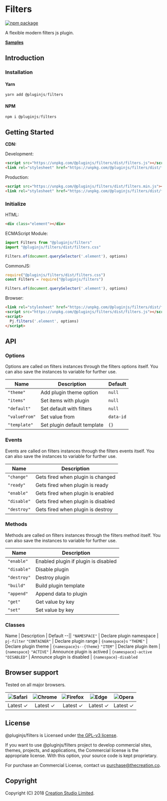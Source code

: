 # Filters

[![npm package](https://img.shields.io/npm/v/@pluginjs/filters.svg)](https://www.npmjs.com/package/@pluginjs/filters)

A flexible modern filters js plugin.

**[Samples](https://codesandbox.io/s/github/pluginjs/pluginjs/tree/master/modules/filters/samples)**

## Introduction

### Installation

#### Yarn

```javascript
yarn add @pluginjs/filters
```

#### NPM

```javascript
npm i @pluginjs/filters
```

## Getting Started

**CDN:**

Development:

```html
<script src="https://unpkg.com/@pluginjs/filters/dist/filters.js"></script>
<link rel="stylesheet" href="https://unpkg.com/@pluginjs/filters/dist/filters.css">
```

Production:

```html
<script src="https://unpkg.com/@pluginjs/filters/dist/filters.min.js"></script>
<link rel="stylesheet" href="https://unpkg.com/@pluginjs/filters/dist/filters.min.css">
```

### Initialize

HTML:

```html
<div class="element"></div>
```

ECMAScript Module:

```javascript
import Filters from "@pluginjs/filters"
import "@pluginjs/filters/dist/filters.css"

Filters.of(document.querySelector('.element'), options)
```

CommonJS:

```javascript
require("@pluginjs/filters/dist/filters.css")
const Filters = require("@pluginjs/filters")

Filters.of(document.querySelector('.element'), options)
```

Browser:

```html
<link rel="stylesheet" href="https://unpkg.com/@pluginjs/filters/dist/filters.css">
<script src="https://unpkg.com/@pluginjs/filters/dist/filters.js"></script>
<script>
  Pj.filters('.element', options)
</script>
```

## API

### Options

Options are called on filters instances through the filters options itself.
You can also save the instances to variable for further use.

Name | Description | Default
--|--|--
`"theme"` | Add plugin theme option | `null`
`"items"` | Set items with plugin | `null`
`"default"` | Set default with filters | `null`
`"valueFrom"` | Set value from | `data-id`
`"template"` | Set plugin default template | `{}`

### Events

Events are called on filters instances through the filters events itself.
You can also save the instances to variable for further use.

Name | Description
--|--
`"change"` | Gets fired when plugin is changed
`"ready"` | Gets fired when plugin is ready
`"enable"` | Gets fired when plugin is enabled
`"disable"` | Gets fired when plugin is disabled
`"destroy"` | Gets fired when plugin is destroy

### Methods

Methods are called on filters instances through the filters method itself.
You can also save the instances to variable for further use.

Name | Description
--|--
`"enable"` | Enabled plugin if plugin is disabled
`"disable"` | Disable plugin
`"destroy"` | Destroy plugin
`"build"` | Build plugin template
`"append"` | Append data to plugin
`"get"` | Get value by key
`"set"` | Set value by key

### Classes

Name | Description | Default
--||
`"NAMESPACE"` | Declare plugin namespace | `pj-filter`
`"CONTAINER"` | Declare plugin range | `{namespace}s`
`"THEME"` | Declare plugin theme | `{namespace}s--{theme}`
`"ITEM"` | Declare plugin item | `{namespace}`
`"ACTIVE"` | Announce plugin is actived | `{namespace}-active`
`"DISABLED"` | Announce plugin is disabled | `{namespace}-disabled`

## Browser support

Tested on all major browsers.

| <img src="https://raw.githubusercontent.com/alrra/browser-logos/master/src/safari/safari_32x32.png" alt="Safari"> | <img src="https://raw.githubusercontent.com/alrra/browser-logos/master/src/chrome/chrome_32x32.png" alt="Chrome"> | <img src="https://raw.githubusercontent.com/alrra/browser-logos/master/src/firefox/firefox_32x32.png" alt="Firefox"> | <img src="https://raw.githubusercontent.com/alrra/browser-logos/master/src/edge/edge_32x32.png" alt="Edge"> | <img src="https://raw.githubusercontent.com/alrra/browser-logos/master/src/opera/opera_32x32.png" alt="Opera"> |
|:--:|:--:|:--:|:--:|:--:|
| Latest ✓ | Latest ✓ | Latest ✓ | Latest ✓ | Latest ✓ |

## License

@pluginjs/filters is Licensed under [the GPL-v3 license](LICENSE).

If you want to use @pluginjs/filters project to develop commercial sites, themes, projects, and applications, the Commercial license is the appropriate license. With this option, your source code is kept proprietary.

For purchase an Commercial License, contact us purchase@thecreation.co.

## Copyright

Copyright (C) 2018 [Creation Studio Limited](creationstudio.com).